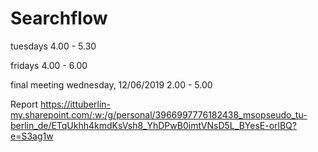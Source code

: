 # Searchflow

tuesdays 4.00 - 5.30

fridays 4.00 - 6.00

final meeting wednesday, 12/06/2019 2.00 - 5.00


Report https://ittuberlin-my.sharepoint.com/:w:/g/personal/3966997776182438_msopseudo_tu-berlin_de/ETqUkhh4kmdKsVsh8_YhDPwB0imtVNsD5L_BYesE-orlBQ?e=S3ag1w
